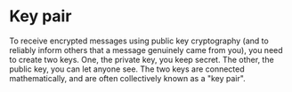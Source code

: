 [Title]: # (Key pair)
[Order]: # (67)

# Key pair

To receive encrypted messages using public key cryptography  (and to reliably inform others that a message genuinely came from you), you need to create two keys. One, the private key, you keep secret. The other, the public key, you can let anyone see. The two keys are connected mathematically, and are often collectively known as a "key pair".